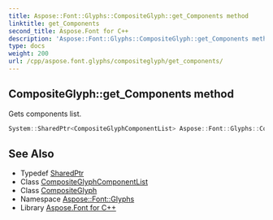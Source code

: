 ```yaml
---
title: Aspose::Font::Glyphs::CompositeGlyph::get_Components method
linktitle: get_Components
second_title: Aspose.Font for C++
description: 'Aspose::Font::Glyphs::CompositeGlyph::get_Components method. Gets components list in C++.'
type: docs
weight: 200
url: /cpp/aspose.font.glyphs/compositeglyph/get_components/
---
```

## CompositeGlyph::get_Components method


Gets components list.

```cpp
System::SharedPtr<CompositeGlyphComponentList> Aspose::Font::Glyphs::CompositeGlyph::get_Components() const
```

## See Also

* Typedef [SharedPtr](../../../system/sharedptr/)
* Class [CompositeGlyphComponentList](../../compositeglyphcomponentlist/)
* Class [CompositeGlyph](../)
* Namespace [Aspose::Font::Glyphs](../../)
* Library [Aspose.Font for C++](../../../)
